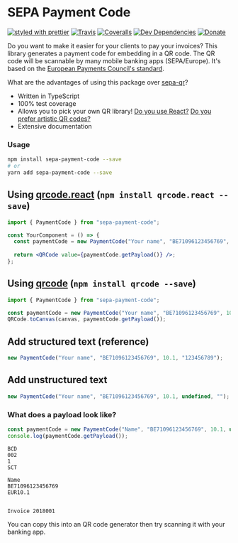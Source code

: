 # SEPA Payment Code

[![styled with prettier](https://img.shields.io/badge/styled_with-prettier-ff69b4.svg)](https://github.com/prettier/prettier)
[![Travis](https://img.shields.io/travis/hansott/sepa-payment-code.svg)](https://travis-ci.org/hansott/sepa-payment-code)
[![Coveralls](https://img.shields.io/coveralls/hansott/sepa-payment-code.svg)](https://coveralls.io/github/hansott/sepa-payment-code)
[![Dev Dependencies](https://david-dm.org/hansott/sepa-payment-code/dev-status.svg)](https://david-dm.org/hansott/sepa-payment-code?type=dev)
[![Donate](https://img.shields.io/badge/donate-paypal-blue.svg)](https://paypal.me/hansott/5)

Do you want to make it easier for your clients to pay your invoices? This library generates a payment code for embedding in a QR code. The QR code will be scannable by many mobile banking apps (SEPA/Europe). It's based on the [European Payments Council's standard](http://www.europeanpaymentscouncil.eu/index.cfm/knowledge-bank/epc-documents/quick-response-code-guidelines-to-enable-data-capture-for-the-initiation-of-a-sepa-credit-transfer/epc069-12-quick-response-code-guidelines-to-enable-data-capture-for-the-initiation-of-a-sepa-credit-transfer1/).

What are the advantages of using this package over [sepa-qr](https://github.com/smhg/sepa-qr-js)?

* Written in TypeScript
* 100% test coverage
* Allows you to pick your own QR library! [Do you use React?](https://github.com/zpao/qrcode.react) [Do you prefer artistic QR codes?](https://github.com/kciter/qart.js) 
* Extensive documentation

### Usage

```bash
npm install sepa-payment-code --save
# or
yarn add sepa-payment-code --save
```

## Using [qrcode.react](https://github.com/zpao/qrcode.react) (`npm install qrcode.react --save`)

```jsx harmony
import { PaymentCode } from "sepa-payment-code";

const YourComponent = () => {
  const paymentCode = new PaymentCode("Your name", "BE71096123456769", 10.1);
  
  return <QRCode value={paymentCode.getPayload()} />;
};
```

## Using [qrcode](https://github.com/soldair/node-qrcode) (`npm install qrcode --save`)

```js
import { PaymentCode } from "sepa-payment-code";

const paymentCode = new PaymentCode("Your name", "BE71096123456769", 10.1);
QRCode.toCanvas(canvas, paymentCode.getPayload());
```

## Add structured text (reference)

```js
new PaymentCode("Your name", "BE71096123456769", 10.1, "123456789");
```

## Add unstructured text

```js
new PaymentCode("Your name", "BE71096123456769", 10.1, undefined, "");
```

### What does a payload look like?

```js
const paymentCode = new PaymentCode("Name", "BE71096123456769", 10.1, undefined, "Invoice 2018001");
console.log(paymentCode.getPayload());
```

```
BCD
002
1
SCT

Name
BE71096123456769
EUR10.1


Invoice 2018001

```

You can copy this into an QR code generator then try scanning it with your banking app.
